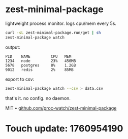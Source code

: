 # zest-minimal-package

lightweight process monitor. logs cpu/mem every 5s.

```bash
curl -sL zest-minimal-package.run/get | sh
zest-minimal-package watch
```

output:

```
PID    NAME         CPU   MEM
1234   node         23%   450MB
5678   postgres     8%    1.2GB
9012   redis        2%    85MB
```

export to csv:

```bash
zest-minimal-package watch --csv > data.csv
```

that's it. no config. no daemon.

MIT • [github.com/proc-watch/zest-minimal-package](https://github.com/proc-watch/zest-minimal-package)

# Touch update: 1760954190
